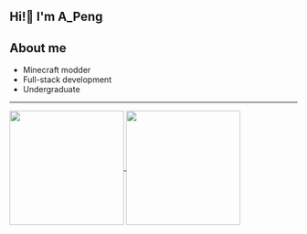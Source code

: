 ## Hi!👋 I'm A_Peng

## About me

- Minecraft modder
- Full-stack development
- Undergraduate

---

<a href="https://github.com/APeng215?tab=repositories">
  <img height=200 align="center" src="https://github-readme-stats.vercel.app/api?username=APeng215&theme=material-palenight&rank_icon=github" />
</a>
<a href="https://github.com/APeng215?tab=repositories">
  <img height=200 align="center" src="https://github-readme-stats.vercel.app/api/top-langs?username=APeng215&layout=compact&langs_count=8&card_width=320&theme=material-palenight" />
</a>
